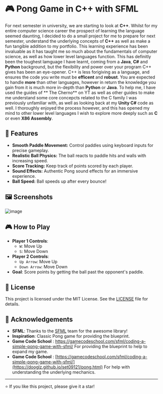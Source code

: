 

# 🎮 Pong Game in C++ with SFML

For next semester in university, we are starting to look at **C++**. Whilst for my entire computer science career the prospect of learning the language seemed daunting, I decided to do a small project for me to prepare for next semester, understand the underlying concepts of **C++** as well as make a fun tangible addition to my portfolio. This learning experience has been invaluable as it has taught me so much about the fundamentals of computer science, as well as how lower level languages function. This has definitly been the toughest lamguage I have learnt, coming from a **Java**, **C#** and **Python** background, but the flexibility and power over your program C++ gives has been an eye-opener. C++ is less forigiving as a language, and ensures the code you write must be **efficent** and **robust**. You are expected to handle **more** than other languages, however in return the knowledge you gain from it is much more in-depth than **Python** or **Java**. To help me, I have used the guides of ** The Cherno** on YT as well as other guides to make me understand some core concepcts related to the C family I was previously unfamiliar with, as well as looking back at my **Unity C#** code as well. I thoroughly enjoyed the process however, and this has opened my mind to other lower level languages I wish to explore more deeply such as **C** or even **X86 Assembly**. 

## 🚀 Features

- **Smooth Paddle Movement:** Control paddles using keyboard inputs for precise gameplay.
- **Realistic Ball Physics:** The ball reacts to paddle hits and walls with increasing speed.
- **Score Tracking:** Keep track of points scored by each player.
- **Sound Effects:** Authentic Pong sound effects for an immersive experience.
- **Ball Speed:** Ball speeds up after every bounce!

## 🖼️ Screenshots

![image](https://github.com/user-attachments/assets/b7bdf393-8738-48af-ae9e-e13efdd17ede)




## 🎮 How to Play

- **Player 1 Controls**: 
  - `W`: Move Up
  - `S`: Move Down
- **Player 2 Controls**:
  - `Up Arrow`: Move Up
  - `Down Arrow`: Move Down
- **Goal**: Score points by getting the ball past the opponent's paddle.





## 📄 License

This project is licensed under the MIT License. See the [LICENSE](LICENSE) file for details.

## 🙌 Acknowledgements

- **SFML**: Thanks to the [SFML](https://www.sfml-dev.org/) team for the awesome library!
- **Inspiration**: Classic Pong game for providing the blueprint.
- **Game Code School** : https://gamecodeschool.com/sfml/coding-a-simple-pong-game-with-sfml/ For providing the blueprint to help to expand my game.
- **Game Code School** : [https://gamecodeschool.com/sfml/coding-a-simple-pong-game-with-sfml/](https://dooglz.github.io/set09121/pong.html) For help with understanding the underlying mechanics.

---

⭐ If you like this project, please give it a star!
